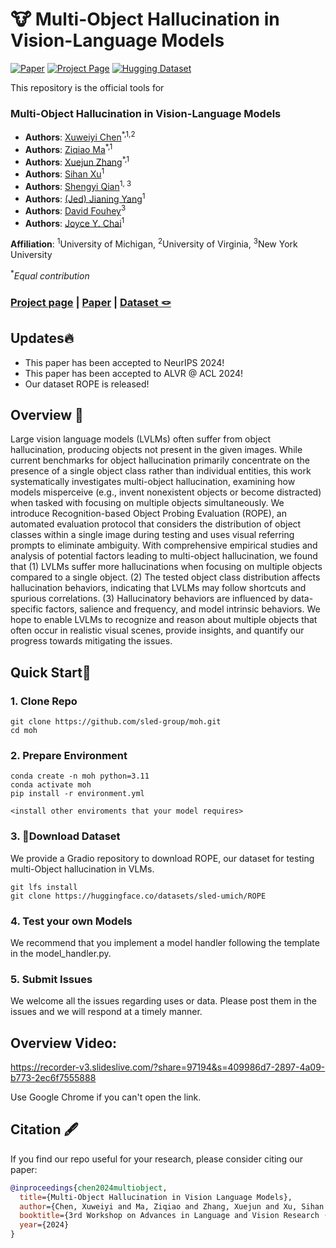 # 🐮 Multi-Object Hallucination in Vision-Language Models

[![Paper](https://img.shields.io/badge/arXiv-Paper-b31b1b?logo=arxiv&logoColor=b31b1b)](https://arxiv.org/abs/2407.06192)
[![Project Page](https://img.shields.io/badge/Project-Website-5B7493?logo=googlechrome&logoColor=5B7493)](https://multi-object-hallucination.github.io/)
[![Hugging Dataset](https://img.shields.io/badge/huggingface-dataset:ROPE-green)](https://huggingface.co/datasets/sled-umich/ROPE)


This repository is the official tools for

### Multi-Object Hallucination in Vision-Language Models

- **Authors**: [Xuweiyi Chen](https://xuweiyichen.github.io/)<sup>*,1,2</sup>
- **Authors**: [Ziqiao Ma](https://mars-tin.github.io/)<sup>*,1</sup>
- **Authors**: [Xuejun Zhang](https://xuejunzhang2002.github.io/)<sup>*,1</sup>
- **Authors**: [Sihan Xu](https://sihanxu.github.io/)<sup>1</sup>
- **Authors**: [Shengyi Qian](https://jasonqsy.github.io/)<sup>1, 3</sup>
- **Authors**: [(Jed) Jianing Yang](https://jedyang.com/)<sup>1</sup>
- **Authors**: [David Fouhey](https://web.eecs.umich.edu/~fouhey/)<sup>3</sup>
- **Authors**: [Joyce Y. Chai](https://web.eecs.umich.edu/~chaijy/)<sup>1</sup>

**Affiliation**: <sup>1</sup>University of Michigan, <sup>2</sup>University of Virginia, <sup>3</sup>New York University

<sup>*</sup>*Equal contribution*

### [Project page](https://multi-object-hallucination.github.io/) | [Paper](https://arxiv.org/abs/2407.06192) | [Dataset 🪢](https://huggingface.co/datasets/sled-umich/ROPE)
## Updates🔥 

- This paper has been accepted to NeurIPS 2024!
- This paper has been accepted to ALVR @ ACL 2024!
- Our dataset ROPE is released!

## Overview 📖

Large vision language models (LVLMs) often suffer from object hallucination, producing objects not present in the given images. 
While current benchmarks for object hallucination primarily concentrate on the presence of a single object class rather than individual entities, this work systematically investigates multi-object hallucination, examining how models misperceive (e.g., invent nonexistent objects or become distracted) when tasked with focusing on multiple objects simultaneously.
We introduce Recognition-based Object Probing Evaluation (ROPE), an automated evaluation protocol that considers the distribution of object classes within a single image during testing and uses visual referring prompts to eliminate ambiguity. 
With comprehensive empirical studies and analysis of potential factors leading to multi-object hallucination, we found that (1) LVLMs suffer more hallucinations when focusing on multiple objects compared to a single object. 
(2) The tested object class distribution affects hallucination behaviors, indicating that LVLMs may follow shortcuts and spurious correlations.
(3) Hallucinatory behaviors are influenced by data-specific factors, salience and frequency, and model intrinsic behaviors.
We hope to enable LVLMs to recognize and reason about multiple objects that often occur in realistic visual scenes, provide insights, and quantify our progress towards mitigating the issues.

## Quick Start🔨

### 1. Clone Repo

```
git clone https://github.com/sled-group/moh.git
cd moh
```

### 2. Prepare Environment

```
conda create -n moh python=3.11
conda activate moh
pip install -r environment.yml

<install other enviroments that your model requires>
```

### 3. 🤗Download Dataset

We provide a Gradio repository to download ROPE, our dataset for testing multi-Object hallucination in VLMs.

```
git lfs install
git clone https://huggingface.co/datasets/sled-umich/ROPE
```

### 4. Test your own Models

We recommend that you implement a model handler following the template in the model_handler.py.

### 5. Submit Issues

We welcome all the issues regarding uses or data. Please post them in the issues and we will respond at a timely manner.

## Overview Video:
https://recorder-v3.slideslive.com/?share=97194&s=409986d7-2897-4a09-b773-2ec6f7555888


Use Google Chrome if you can't open the link.

## Citation :fountain_pen: 

   If you find our repo useful for your research, please consider citing our paper:

   ```bibtex
   @inproceedings{chen2024multiobject,
     title={Multi-Object Hallucination in Vision Language Models},
     author={Chen, Xuweiyi and Ma, Ziqiao and Zhang, Xuejun and Xu, Sihan and Qian, Shengyi and Yang, Jianing and Fouhey, David and Chai, Joyce},
     booktitle={3rd Workshop on Advances in Language and Vision Research (ALVR)},
     year={2024}
   }
   ```
